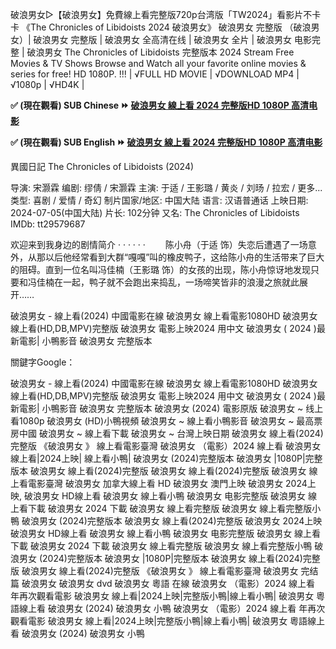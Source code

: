 破浪男女▷【破浪男女】免費線上看完整版720p台湾版「TW2024」看影片不卡卡
《The Chronicles of Libidoists 2024 破浪男女》 破浪男女 完整版 （破浪男女）| 破浪男女 完整版 | 破浪男女 全高清在线 | 破浪男女 全片 | 破浪男女 电影完整 | 破浪男女 The Chronicles of Libidoists 完整版本 2024 Stream Free Movies & TV Shows Browse and Watch all your favorite online movies & series for free!
HD 1080P. !!! | √FULL HD MOVIE | √DOWNLOAD MP4 | √1080p | √HD4K |

**✅ (現在觀看) SUB Chinese ⏩ [破浪男女 線上看 2024 完整版HD 1080P 高清电影](https://bit.ly/3RMICzs)**

**✅ (現在觀看) SUB English ⏩ [破浪男女 線上看 2024 完整版HD 1080P 高清电影](https://major.beefilm.stream/en/movie/1029244)**

異國日記 The Chronicles of Libidoists (2024)

导演: 宋灏霖
编剧: 缪倩 / 宋灏霖
主演: 于适 / 王影璐 / 黄炎 / 刘旸 / 拉宏 / 更多...
类型: 喜剧 / 爱情 / 奇幻
制片国家/地区: 中国大陆
语言: 汉语普通话
上映日期: 2024-07-05(中国大陆)
片长: 102分钟
又名: The Chronicles of Libidoists
IMDb: tt29579687

欢迎来到我身边的剧情简介 · · · · · ·
　　陈小舟（于适 饰）失恋后遭遇了一场意外，从那以后他经常看到大群“嘎嘎”叫的橡皮鸭子，这给陈小舟的生活带来了巨大的阻碍。直到一位名叫冯佳楠（王影璐 饰）的女孩的出现，陈小舟惊讶地发现只要和冯佳楠在一起，鸭子就不会跑出来捣乱，一场啼笑皆非的浪漫之旅就此展开……

破浪男女 - 線上看(2024) 中國電影在線 破浪男女 線上看電影1080HD 破浪男女 線上看(HD,DB,MPV)完整版 破浪男女 電影上映2024 用中文 破浪男女 ( 2024 )最新電影| 小鴨影音 破浪男女 完整版本

關鍵字Google：

破浪男女 - 線上看(2024) 中國電影在線
破浪男女 線上看電影1080HD
破浪男女 線上看(HD,DB,MPV)完整版
破浪男女 電影上映2024 用中文
破浪男女 ( 2024 )最新電影| 小鴨影音
破浪男女 完整版本
破浪男女 (2024) 電影原版
破浪男女 ~ 线上看1080p
破浪男女 (HD)小鴨視頻
破浪男女 ~ 線上看小鴨影音
破浪男女 ~ 最高票房中國
破浪男女 ~ 線上看下載
破浪男女 ~ 台灣上映日期
破浪男女 線上看(2024)完整版
《破浪男女 》 線上看電影臺灣
破浪男女 （電影）2024 線上看
破浪男女 線上看|2024上映| 線上看小鴨|
破浪男女 (2024)完整版本
破浪男女 |1080P|完整版本
破浪男女 線上看(2024)完整版
破浪男女 線上看(2024)完整版
破浪男女 線上看電影臺灣
破浪男女 加拿大線上看 HD
破浪男女 澳門上映
破浪男女 2024上映,
破浪男女 HD線上看
破浪男女 線上看小鴨
破浪男女 电影完整版
破浪男女 線上看下載
破浪男女 2024 下載
破浪男女 線上看完整版
破浪男女 線上看完整版小鴨
破浪男女 (2024)完整版本
破浪男女 線上看(2024)完整版
破浪男女 2024上映
破浪男女 HD線上看
破浪男女 線上看小鴨
破浪男女 电影完整版
破浪男女 線上看下載
破浪男女 2024 下載
破浪男女 線上看完整版
破浪男女 線上看完整版小鴨
破浪男女 (2024)完整版本
破浪男女 |1080P|完整版本
破浪男女 線上看(2024)完整版
破浪男女 線上看(2024)完整版
《破浪男女 》 線上看電影臺灣
破浪男女 完结篇 破浪男女
破浪男女 dvd 破浪男女 粵語 在線
破浪男女 （電影）2024 線上看 年再次觀看電影
破浪男女 線上看|2024上映|完整版小鴨|線上看小鴨|
破浪男女 粵語線上看 破浪男女 (2024) 破浪男女 小鴨
破浪男女 （電影）2024 線上看 年再次觀看電影
破浪男女 線上看|2024上映|完整版小鴨|線上看小鴨|
破浪男女 粵語線上看 破浪男女 (2024) 破浪男女 小鴨
